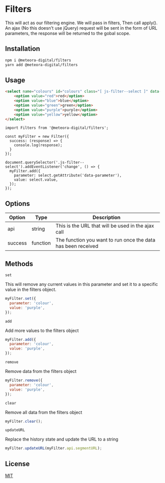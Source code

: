 # Filters

This will act as our filtering engine. We will pass in filters, Then call apply(). An ajax (No this doesn't use jQuery) request will be sent in the form of URL parameters, the response will be returned to the gobal scope.

## Installation

```bash
npm i @meteora-digital/filters
yarn add @meteora-digital/filters
```

## Usage

```html
<select name="colours" id="colours" class="[ js-filter--select ]" data-parameter="colours">
    <option value="red">red</option>
    <option value="blue">blue</option>
    <option value="green">green</option>
    <option value="purple">purple</option>
    <option value="yellow">yellow</option>
</select>
```

```es6
import Filters from '@meteora-digital/filters';

const myFilter = new Filter({
  success: (response) => {
    console.log(response);
  }
});

document.querySelector('.js-filter--select').addEventListener('change', () => {
  myFilter.add({
    parameter: select.getAttribute('data-parameter'),
    value: select.value,
  });
});
```

## Options

| Option | Type | Description |
|--------|------|-------------|
| api | string | This is the URL that will be used in the ajax call | 
| success | function | The function you want to run once the data has been received |

## Methods

```set```

This will remove any current values in this parameter and set it to a specific value in the filters object.

```javascript
myFilter.set({
  parameter: 'colour',
  value: 'purple',
});
```

```add```

Add more values to the filters object

```javascript
myFilter.add({
  parameter: 'colour',
  value: 'purple',
});
```

```remove```

Remove data from the filters object

```javascript
myFilter.remove({
  parameter: 'colour',
  value: 'purple',
});
```

```clear```

Remove all data from the filters object

```javascript
myFilter.clear();
```

```updateURL```

Replace the history state and update the URL to a string

```javascript
myFilter.updateURL(myFilter.api.segmentURL);
```

## License
[MIT](https://choosealicense.com/licenses/mit/)

